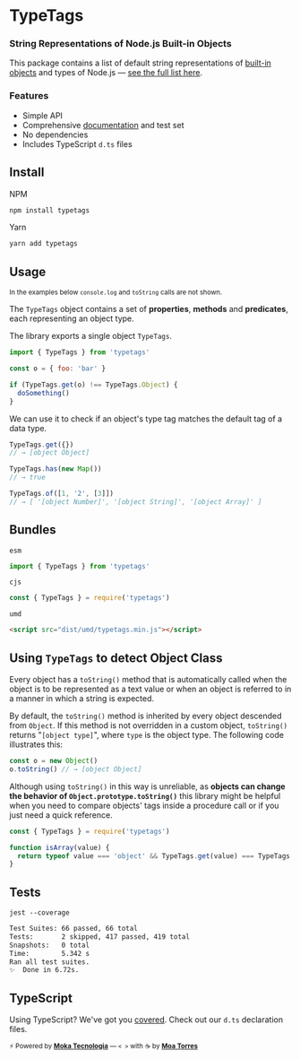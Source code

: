 # TypeTags

### String Representations of Node.js Built-in Objects

This package contains a list of default string representations of [built-in objects](https://developer.mozilla.org/en-US/docs/Web/JavaScript/Reference) and types of Node.js — [see the full list here](https://github.com/moatorres/typetags/blob/master/lib/constants.d.ts).

### Features

- Simple API
- Comprehensive [documentation](https://typetags.org) and test set
- No dependencies
- Includes TypeScript `d.ts` files

## Install

NPM

```sh
npm install typetags
```

Yarn

```sh
yarn add typetags
```

## Usage

<sup>In the examples below `console.log` and `toString` calls are not shown.</sup>

The `TypeTags` object contains a set of **properties**, **methods** and **predicates**, each representing an object type.

The library exports a single object `TypeTags`.

```js
import { TypeTags } from 'typetags'

const o = { foo: 'bar' }

if (TypeTags.get(o) !== TypeTags.Object) {
  doSomething()
}
```

We can use it to check if an object's type tag matches the default tag of a data type.

```js
TypeTags.get({})
// → [object Object]
```

```js
TypeTags.has(new Map())
// → true
```

```js
TypeTags.of([1, '2', [3]])
// → [ '[object Number]', '[object String]', '[object Array]' ]
```

## Bundles

`esm`

```js
import { TypeTags } from 'typetags'
```

`cjs`

```js
const { TypeTags } = require('typetags')
```

`umd`

```html
<script src="dist/umd/typetags.min.js"></script>
```

## Using `TypeTags` to detect Object Class

Every object has a `toString()` method that is automatically called when the object is to be represented as a text value or when an object is referred to in a manner in which a string is expected.

By default, the `toString()` method is inherited by every object descended from `Object`. If this method is not overridden in a custom object, `toString()` returns "`[object type]`", where `type` is the object type. The following code illustrates this:

```js
const o = new Object()
o.toString() // → [object Object]
```

Although using `toString()` in this way is unreliable, as **objects can change the behavior of `Object.prototype.toString()`** this library might be helpful when you need to compare objects' tags inside a procedure call or if you just need a quick reference.

```js
const { TypeTags } = require('typetags')

function isArray(value) {
  return typeof value === 'object' && TypeTags.get(value) === TypeTags.Array
}
```

## Tests

`jest --coverage`

```sh
Test Suites: 66 passed, 66 total
Tests:       2 skipped, 417 passed, 419 total
Snapshots:   0 total
Time:        5.342 s
Ran all test suites.
✨  Done in 6.72s.
```

## TypeScript

Using TypeScript? We've got you [covered](https://github.com/moatorres/typetags/blob/master/lib/resources/TypeTags.d.ts). Check out our `d.ts` declaration files.

<sub>⚡️ Powered by [**Moka Tecnologia**](https://github.com/mokatecnologia) — `< >` with ☕️ by [**Moa Torres**](https://github.com/moatorres)</sub>

